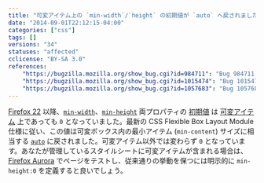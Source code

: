```yaml
---
title: "可変アイテム上の `min-width`/`height` の初期値が `auto` へ戻されました"
date: "2014-09-01T22:12:15-04:00"
categories: ["css"]
tags: []
versions: "34"
statuses: "affected"
cclicense: "BY-SA 3.0"
references:
    "https://bugzilla.mozilla.org/show_bug.cgi?id=984711": "Bug 984711 – Add back \"min-width:auto\" / \"min-height:auto\" for flex items"
    "https://bugzilla.mozilla.org/show_bug.cgi?id=1015474": "Bug 1015474 – Update min-width:auto/min-height:auto support to match updated flexbox spec language"
    "https://bugzilla.mozilla.org/show_bug.cgi?id=1057683": "Bug 1057683 – http://i100.independent.co.uk/ is broken in Nightly, due to the new \"min-height:auto\" flex item behavior (from flexbox spec change)"
---
```

[Firefox 22](https://www.fxsitecompat.com/ja/docs/2013/initial-value-for-min-width-and-min-height-has-been-changed-back-to-0-even-on-flex-items/) 以降、[`min-width`](https://developer.mozilla.org/ja/docs/Web/CSS/min-width)、[`min-height`](https://developer.mozilla.org/ja/docs/Web/CSS/min-height) 両プロパティの [初期値](https://developer.mozilla.org/ja/docs/Web/CSS/initial_value) は [可変アイテム](https://developer.mozilla.org/ja/docs/Web/Guide/CSS/Flexible_boxes) 上であっても `0` となっていました。最新の CSS Flexible Box Layout Module 仕様に従い、この値は可変ボックス内の最小アイテム (`min-content`) サイズに相当する [`auto`](https://developer.mozilla.org/ja/docs/Web/CSS/auto) に戻されました。可変アイテム以外では変わらず `0` となっています。あなたが管理しているスタイルシートに可変アイテムが含まれる場合は、[Firefox Aurora](https://www.mozilla.org/ja/firefox/channel/#aurora) でページをテストし、従来通りの挙動を保つには明示的に `min-height:0` を定義すると良いでしょう。
